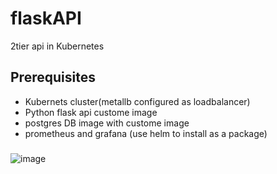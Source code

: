 # flaskAPI
2tier api in Kubernetes 
## Prerequisites
  - Kubernets cluster(metallb configured as loadbalancer)
  - Python flask api custome image
  - postgres DB image with custome image
  - prometheus and grafana (use helm to install as a package)

### 
![image](https://github.com/svas258/flaskAPI/assets/91326469/066add99-3c5b-499c-8086-351484055497)


  

